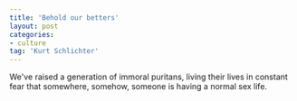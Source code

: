 ```yaml
---
title: 'Behold our betters'
layout: post
categories:
- culture
tag: 'Kurt Schlichter'
---
```


We've raised a generation of immoral puritans, living their lives in constant fear that somewhere, somehow, someone is having a normal sex life.